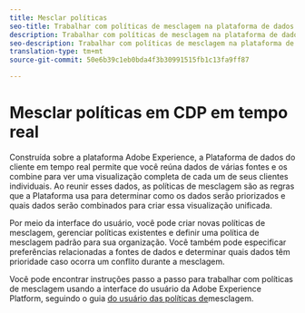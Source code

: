 ```yaml
---
title: Mesclar políticas
seo-title: Trabalhar com políticas de mesclagem na plataforma de dados do cliente em tempo real
description: Trabalhar com políticas de mesclagem na plataforma de dados do cliente em tempo real
seo-description: Trabalhar com políticas de mesclagem na plataforma de dados do cliente em tempo real
translation-type: tm+mt
source-git-commit: 50e6b39c1eb0bda4f3b30991515fb1c13fa9ff87

---
```



# Mesclar políticas em CDP em tempo real

Construída sobre a plataforma Adobe Experience, a Plataforma de dados do cliente em tempo real permite que você reúna dados de várias fontes e os combine para ver uma visualização completa de cada um de seus clientes individuais. Ao reunir esses dados, as políticas de mesclagem são as regras que a Plataforma usa para determinar como os dados serão priorizados e quais dados serão combinados para criar essa visualização unificada.

Por meio da interface do usuário, você pode criar novas políticas de mesclagem, gerenciar políticas existentes e definir uma política de mesclagem padrão para sua organização. Você também pode especificar preferências relacionadas a fontes de dados e determinar quais dados têm prioridade caso ocorra um conflito durante a mesclagem.

Você pode encontrar instruções passo a passo para trabalhar com políticas de mesclagem usando a interface do usuário da Adobe Experience Platform, seguindo o guia [do usuário das políticas de](../../profile/ui/merge-policies.md)mesclagem.


